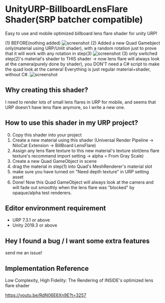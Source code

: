 # UnityURP-BillboardLensFlare Shader(SRP batcher compatible)
Easy to use and mobile optimized billboard lens flare shader for unity URP!

(1) BEFORE(nothing added)
![screenshot](https://i.imgur.com/gL6gQze.png)
(2) Added a new Quad Gamebject only(material using URP/Unlit shader), with a random rotation just to prove that it will work with any rotation in step(3)
![screenshot](https://i.imgur.com/TOtySEC.png)
(3) only switched step(2)'s material's shader to THIS shader -> now lens flare will always look at the camera(purely done by shader), you DON'T need a C# script to make the quad look at the camera! Everything is just regular material+shader, without C#.
![screenshot](https://i.imgur.com/pymZBQF.png)

Why creating this shader?
-------------------
I need to render lots of small lens flares in URP for mobile, and seems that URP doesn't have lens flare anymore, so I write a new one.

How to use this shader in my URP project?
-------------------
 0. Copy this shader into your project
 1. Create a new material using this shader (Universal Render Pipeline -> NiloCat Extension -> BillBoard LensFlare)
 2. Assign any lens flare texture to this new material's texture slot(lens flare texture's recommend import setting -> alpha = From Gray Scale)
 3. Create a new Quad GameObject in scene
 4. drag the material in step(1) into Quad's MeshRenderer's material slot
 5. make sure you have turned on "Need depth texture" in URP setting asset
 5. Done! Now this Quad GameObject will always look at the camera and will fade out smoothly when the lens flare was "blocked" by opaque/alpha test renderers.
 
Editor environment requirement
-----------------------
- URP 7.3.1 or above
- Unity 2019.3 or above

Hey I found a bug / I want some extra features
-----------------------
send me an issue!

Implementation Reference
-----------------------
Low Complexity, High Fidelity: The Rendering of INSIDE's optimized lens flare shader

https://youtu.be/RdN06E6Xn9E?t=3257
